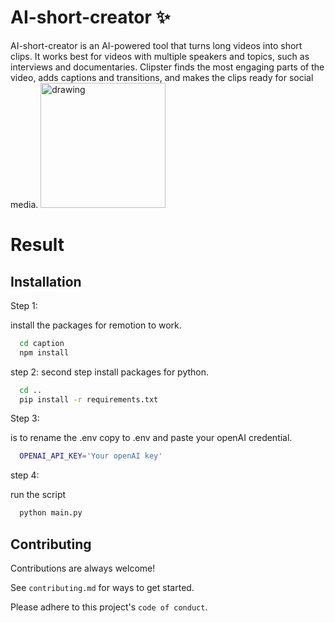 
# AI-short-creator ✨

AI-short-creator is an AI-powered tool that turns long videos into short clips. It works best for videos with multiple speakers and topics, such as interviews and documentaries. Clipster finds the most engaging parts of the video, adds captions and transitions, and makes the clips ready for social media.
<img src="https://th.bing.com/th/id/OIG.DXZZsyt9aBRpjM2P6F5U?pid=ImgGn" alt="drawing" style="width:200px;"/>

# Result



## Installation

Step 1:

install the packages for remotion to work.
```bash
  cd caption
  npm install
```
step 2:
second step install packages for python.
```bash
  cd ..
  pip install -r requirements.txt
```
Step 3:

is to rename the .env copy to .env and paste your openAI credential.

```bash
  OPENAI_API_KEY='Your openAI key'
```

step 4:

run the script
```bash
  python main.py
```

    
## Contributing

Contributions are always welcome!

See `contributing.md` for ways to get started.

Please adhere to this project's `code of conduct`.

